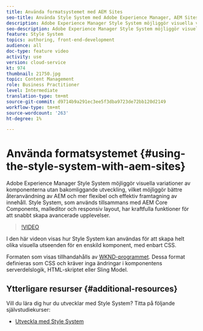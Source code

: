 ```yaml
---
title: Använda formatsystemet med AEM Sites
seo-title: Använda Style System med Adobe Experience Manager, AEM Sites
description: Adobe Experience Manager Style System möjliggör visuella variationer av komponenterna utan bakomliggande utveckling, vilket möjliggör bättre återanvändning av AEM och mer flexibel och effektiv framtagning av innehåll. Style System, som används tillsammans med AEM Core Components, malleditor och responsiv layout, har kraftfulla funktioner för att snabbt skapa avancerade upplevelser.
seo-description: Adobe Experience Manager Style System möjliggör visuella variationer av komponenterna utan bakomliggande utveckling, vilket möjliggör bättre återanvändning av AEM och mer flexibel och effektiv framtagning av innehåll. Style System, som används tillsammans med AEM Core Components, malleditor och responsiv layout, har kraftfulla funktioner för att snabbt skapa avancerade upplevelser.
feature: Style System
topics: authoring, front-end-development
audience: all
doc-type: feature video
activity: use
version: cloud-service
kt: 974
thumbnail: 21750.jpg
topic: Content Management
role: Business Practitioner
level: Intermediate
translation-type: tm+mt
source-git-commit: d9714b9a291ec3ee5f3dba9723de72bb120d2149
workflow-type: tm+mt
source-wordcount: '263'
ht-degree: 1%

---
```



# Använda formatsystemet {#using-the-style-system-with-aem-sites}

Adobe Experience Manager Style System möjliggör visuella variationer av komponenterna utan bakomliggande utveckling, vilket möjliggör bättre återanvändning av AEM och mer flexibel och effektiv framtagning av innehåll. Style System, som används tillsammans med AEM Core Components, malleditor och responsiv layout, har kraftfulla funktioner för att snabbt skapa avancerade upplevelser.

>[!VIDEO](https://video.tv.adobe.com/v/21750/?quality=12&learn=on)

I den här videon visas hur Style System kan användas för att skapa helt olika visuella utseenden för en enskild komponent, med enbart CSS.

Formaten som visas tillhandahålls av [WKND-programmet](https://github.com/adobe/aem-guides-wknd). Dessa format definieras som CSS och kräver inga ändringar i komponentens serverdelslogik, HTML-skriptet eller Sling Model.

## Ytterligare resurser {#additional-resources}

Vill du lära dig hur du utvecklar med Style System? Titta på följande självstudiekurser:

* [Utveckla med Style System](https://experienceleague.adobe.com/docs/experience-manager-learn/getting-started-wknd-tutorial-develop/style-system.html)
